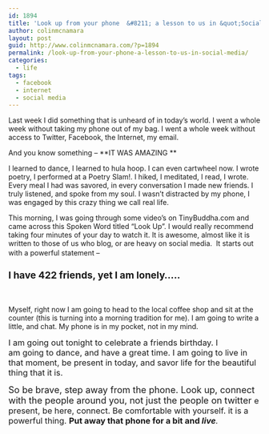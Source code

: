 ```yaml
---
id: 1894
title: 'Look up from your phone  &#8211; a lesson to us in &quot;Social Media&quot;'
author: colinmcnamara
layout: post
guid: http://www.colinmcnamara.com/?p=1894
permalink: /look-up-from-your-phone-a-lesson-to-us-in-social-media/
categories:
  - life
tags:
  - facebook
  - internet
  - social media
---
```

Last week I did something that is unheard of in today’s world. I went a whole week without taking my phone out of my bag. I went a whole week without access to Twitter, Facebook, the Internet, my email.

And you know something &#8211; **IT WAS AMAZING **

I learned to dance, I learned to hula hoop. I can even cartwheel now. I wrote poetry, I performed at a Poetry Slam!. I hiked, I meditated, I read, I wrote. Every meal I had was savored, in every conversation I made new friends. I truly listened, and spoke from my soul. I wasn’t distracted by my phone, I was engaged by this crazy thing we call real life.

This morning, I was going through some video’s on TinyBuddha.com and came across this Spoken Word titled &#8220;Look Up”. I would really recommend taking four minutes of your day to watch it. It is awesome, almost like it is written to those of us who blog, or are heavy on social media.  It starts out with a powerful statement &#8211;<span style="font-size: 1.17em;"> </span>

### <span style="font-size: 1.17em;">I have 422 friends, yet I am lonely…..</span>

&nbsp;



<span style="font-weight: normal;">Myself, right now I am going to head to the local coffee shop and sit at the counter (this is turning into a morning tradition for me). I am going to write a little, and chat. My phone is in my pocket, not in my mind.</span>

<span style="font-size: 1.17em; font-weight: normal;">I am going out tonight to celebrate a friends birthday. I am </span><span style="font-size: 16px; font-weight: normal;">going</span><span style="font-size: 1.17em; font-weight: normal;"> to dance, and have a great time. I am going to live in that moment, be present in today, and savor life for the beautiful thing that it is.  </span>

<span style="font-size: large;">So be brave, step away from the phone. Look up, connect with the people around you, not just the people on twitter </span><span style="font-size: 1.17em;">e present, be here, connect. Be comfortable with yourself. it is a powerful thing. <strong>Put away that phone for a bit and</strong></span><em style="font-size: 1.17em;"><strong> live</strong>.</em>

&nbsp;